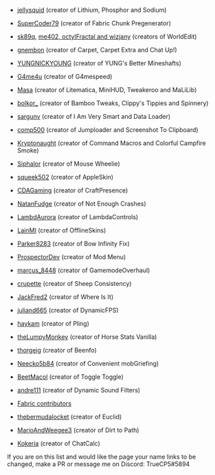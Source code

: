 - [jellysquid](https://www.patreon.com/jellysquid) (creator of Lithium, Phosphor and Sodium)
- [SuperCoder79](https://www.patreon.com/supercoder79) (creator of Fabric Chunk Pregenerator)
- [sk89q](https://www.patreon.com/sk89q), [me402, octylFractal and wizjany](https://github.com/sponsors/EngineHub) (creators of WorldEdit)

- [gnembon](https://www.youtube.com/c/gnembon) (creator of Carpet, Carpet Extra and Chat Up!)
- [YUNGNICKYOUNG](http://yungnickyoung.com/) (creator of YUNG's Better Mineshafts)
- [G4me4u](https://www.youtube.com/channel/UCUjRi2jebmD9nFP4lthWy6g) (creator of G4mespeed)

- [Masa](https://github.com/maruohon) (creator of Litematica, MiniHUD, Tweakeroo and MaLiLib)
- [bolkor_](https://github.com/vini2003) (creator of Bamboo Tweaks, Clippy's Tippies and Spinnery)
- [sargunv](https://gitlab.com/sargunv-mc-mods) (creator of I Am Very Smart and Data Loader)
- [comp500](https://github.com/comp500) (creator of Jumploader and Screenshot To Clipboard)
- [Kryptonaught](https://github.com/kyrptonaught) (creator of Command Macros and Colorful Campfire Smoke)
- [Siphalor](https://github.com/Siphalor) (creator of Mouse Wheelie)
- [squeek502](https://github.com/squeek502) (creator of AppleSkin)
- [CDAGaming](https://gitlab.com/CDAGaming) (creator of CraftPresence)
- [NatanFudge](https://github.com/natanfudge) (creator of Not Enough Crashes)
- [LambdAurora](https://github.com/LambdAurora) (creator of LambdaControls)
- [LainMI](https://github.com/zlainsama) (creator of OfflineSkins)
- [Parker8283](https://github.com/Parker8283) (creator of Bow Infinity Fix)
- [ProspectorDev](https://github.com/Prospector) (creator of Mod Menu)
- [marcus_8448](https://github.com/marcus8448) (creator of GamemodeOverhaul)
- [crupette](https://github.com/Crupette) (creator of Sheep Consistency)
- [JackFred2](https://github.com/JackFred2) (creator of Where Is It)
- [juliand665](https://github.com/juliand665) (creator of DynamicFPS)
- [haykam](https://github.com/haykam821) (creator of Pling)
- [theLumpyMonkey](https://github.com/d4rkm0nkey) (creator of Horse Stats Vanilla)
- [thorgeig](https://github.com/gbl) (creator of Beenfo)
- [Neecko5b84](https://github.com/A5b84) (creator of Convenient mobGriefing)
- [BeetMacol](https://github.com/BeetMacol) (creator of Toggle Toggle)
- [andre111](https://bitbucket.org/andre111) (creator of Dynamic Sound Filters)
- [Fabric contributors](https://github.com/FabricMC/fabric/graphs/contributors)
- [thebermudalocket](https://github.com/bermudalocket) (creator of Euclid)

- [MarioAndWeegee3](https://www.curseforge.com/members/marioandweegee3/projects) (creator of Dirt to Path)
- [Kokeria](https://www.curseforge.com/members/kokeria/projects) (creator of ChatCalc)

If you are on this list and would like the page your name links to be changed, make a PR or message me on Discord: TrueCP5#5894